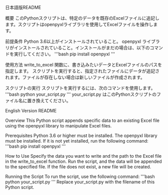 日本語版README

概要
このPythonスクリプトは、特定のデータを既存のExcelファイルに追記します。スクリプトはopenpyxlライブラリを使用してExcelファイルを操作します。

前提条件
Python 3.6以上がインストールされていること。
openpyxl ライブラリがインストールされていること。インストールがまだの場合は、以下のコマンドを実行してください。
'''bash
pip install openpyxl
'''

使用方法
write_to_excel 関数に、書き込みたいデータとExcelファイルのパスを指定します。
スクリプトを実行すると、指定されたファイルにデータが追記されます。ファイルが存在しない場合は新しいファイルが作成されます。

スクリプトの実行
スクリプトを実行するには、次のコマンドを使用します。
'''bash
python your_script.py
'''
your_script.py はこのPythonスクリプトのファイル名に置き換えてください。



English Version README

Overview
This Python script appends specific data to an existing Excel file using the openpyxl library to manipulate Excel files.

Prerequisites
Python 3.6 or higher must be installed.
The openpyxl library must be installed. If it is not yet installed, run the following command:
'''bash
pip install openpyxl
'''

How to Use
Specify the data you want to write and the path to the Excel file in the write_to_excel function.
Run the script, and the data will be appended to the specified file. If the file does not exist, a new file will be created.

Running the Script
To run the script, use the following command:
'''bash
python your_script.py
'''
Replace your_script.py with the filename of this Python script.